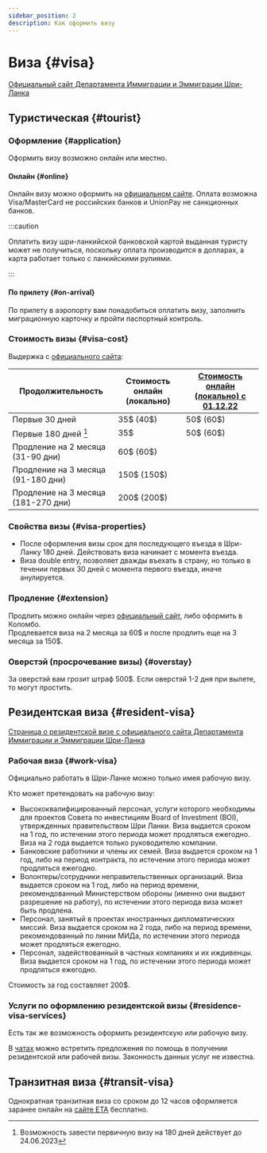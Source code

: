```yaml
---
sidebar_position: 2
description: Как оформить визу
---
```


# Виза {#visa}

[Официальный сайт Департамента Иммиграции и Эммиграции Шри-Ланка](https://www.immigration.gov.lk/web/index.php?option=com_content&view=article&id=151&Itemid=196&lang=en)

## Туристическая {#tourist}

### Оформление {#application}

Оформить визу возможно онлайн или местно.

#### Онлайн {#online}

Онлайн визу можно оформить на [официальном сайте](http://www.eta.gov.lk/slvisa/). Оплата возможна Visa/MasterCard не российских банков и UnionPay не санкционных банков.

:::caution

Оплатить визу шри-ланкийской банковской картой выданная туристу может не получиться, поскольку оплата производится в долларах, а карта работает только с ланкийскими рупиями.

:::

#### По прилету {#on-arrival}

По прилету в аэропорту вам понадобиться оплатить визу, заполнить миграционную карточку и пройти паспортный контроль.

### Стоимость визы {#visa-cost}

Выдержка с [официального сайта](https://www.immigration.gov.lk/web/index.php?option=com_content&view=article&id=159&Itemid=203&lang=en):

| Продолжительность                   | Стоимость онлайн (локально) | [Стоимость онлайн (локально) с 01.12.22](pathname:///doc/revision_of_ETA_fees.pdf) |
| ----------------------------------- | --------------------------- | ---------------------------------------------------------------------------------- |
| Первые 30 дней                      | 35$ (40$)                   | 50$ (60$)                                                                          |
| Первые 180 дней [^1]                | 35$                         | 50$ (60$)                                                                          |
| Продление на 2 месяца (31-90 дни)   | 60$ (60$)                   |                                                                                    |
| Продление на 3 месяца (91-180 дни)  | 150$ (150$)                 |                                                                                    |
| Продление на 3 месяца (181-270 дни) | 200$ (200$)                 |                                                                                    |

### Свойства визы {#visa-properties}

- После оформления визы срок для последующего въезда в Шри-Ланку 180 дней. Действовать виза начинает с момента въезда.
- Виза double entry, позволяет дважды въехать в страну, но только в течении первых 30 дней с момента первого въезда, иначе анулируется.

### Продление {#extension}

Продлить можно онлайн через [официальный сайт](https://eservices.immigration.gov.lk/vs/login.php), либо оформить в Коломбо.  
Продлевается виза на 2 месяца за 60$ и после продлить еще на 3 месяца за 150$.

### Оверстэй (просрочевание визы) {#overstay}

За оверстэй вам грозит штраф 500$. Если оверстэй 1-2 дня при вылете, то могут простить.

## Резидентская виза {#resident-visa}

[Страница о резидентской визе с официального сайта Департамента Иммиграции и Эммиграции Шри-Ланка](https://www.immigration.gov.lk/web/index.php?option=com_content&view=article&id=153&Itemid=198&lang=en#)

### Рабочая виза {#work-visa}

Официально работать в Шри-Ланке можно только имея рабочую визу.

Кто может претендовать на рабочую визу:

- Высококвалифицированный персонал, услуги которого необходимы для проектов Совета по инвестициям Board of Investment (BOI), утвержденных правительством Шри Ланки. Виза выдается сроком на 1 год, по истечении этого периода может продляться ежегодно. Виза на 2 года выдается только руководителю компании.
- Банковские работники и члены их семей. Виза выдается сроком на 1 год, либо на период контракта, по истечении этого периода может продляться ежегодно.
- Волонтеры/сотрудники неправительственных организаций. Виза выдается сроком на 1 год, либо на период времени, рекомендованный Министерством обороны (именно они выдают разрешение на работу), по истечении этого периода виза может быть продлена.
- Персонал, занятый в проектах иностранных дипломатических миссий. Виза выдается сроком на 2 года, либо на период времени, рекомендованный по линии МИДа, по истечении этого периода может продляться ежегодно.
- Персонал, задействованный в частных компаниях и их иждивенцы. Виза выдается сроком на 1 год, по истечении этого периода может продляться ежегодно.

Стоимость за год составляет 200$.

### Услуги по оформлению резидентской визы {#residence-visa-services}

Есть так же возможность оформить резидентскую или рабочую визу.

В [чатах](../resources.md#chats) можно встретить предложения по помощь в получении резидентской или рабочей визы. Законность данных услуг не известна.

## Транзитная виза {#transit-visa}

Однократная транзитная виза со сроком до 12 часов оформляется заранее онлайн на [сайте ЕТА](http://www.eta.gov.lk/slvisa/) бесплатно.

[^1]: Возможность завести первичную визу на 180 дней действует до 24.06.2023
